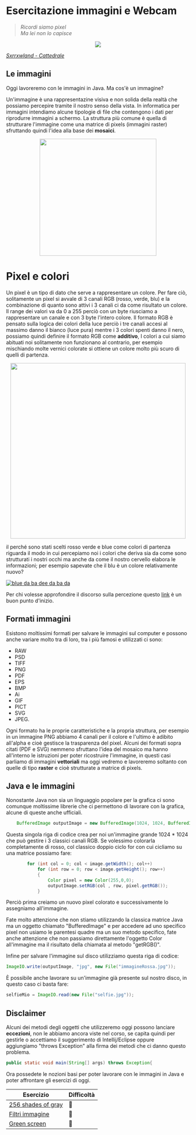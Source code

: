 # Esercitazione immagini e Webcam

>*Ricordi siamo pixel <br>
>Ma lei non lo capisce*


<p align="center">
<img src="https://images.genius.com/902be6fbe13dc1ed58acadf9166075a2.600x321x3.gif" class="center">
</p>

[*Sxrrxwland - Cattedrale*](https://www.youtube.com/watch?v=QyfvThlYDTc)

## Le immagini

Oggi lavoreremo con le immagini in Java. Ma cos'è un immagine?

Un'immagine è una rappresentazine visiva e non solida della realtà che possiamo percepire tramite il nostro senso della vista. In informatica per immagini intendiamo alcune tipologie di file che contengono i dati per riprodurre immagini a schermo. La struttura più comune è quella di strutturare l'immagine come una matrice di pixels (immagini raster) sfruttando quindi l'idea alla base dei **mosaici**.


<p align="center">
<img src="https://www.mangaforever.net/wp-content/uploads/2018/12/cave-canem.jpg" height="320" class="center">
</p>

# Pixel e colori

Un pixel è un tipo di dato che serve a rappresentare un colore. Per fare ciò, solitamente un pixel si avvale di 3 canali RGB (rosso, verde, blu) e la combinazione di quanto sono attivi i 3 canali ci da come risultato un colore. Il range dei valori va da 0 a 255 perciò con un byte riusciamo a rappresentare un canale e con 3 byte l'intero colore. Il formato RGB è pensato sulla logica dei colori della luce perciò i tre canali accesi al massimo danno il bianco (luce pura) mentre i 3 colori spenti danno il nero, possiamo quindi definire il formato RGB come **additivo**, I colori a cui siamo abituati noi solitamente non funzionano al contrario, per esempio mischiando molte vernici colorate si ottiene un colore molto più scuro di quelli di partenza.

<p align="center">
<img src="https://www.fc1492.com/wp-content/uploads/2017/02/rgb.png" height="480" class="center">
</p>

il perché sono stati scelti rosso verde e blue come colori di partenza riguarda il modo in cui percepiamo noi i colori che deriva sia da come sono strutturati i nostri occhi ma anche da come il nostro cervello elabora le informazioni; per esempio sapevate che il blu è un colore relativamente nuovo?

[![blue da ba dee da ba da](https://i.ytimg.com/vi/D1-WuBbVe2E/maxresdefault.jpg)](https://www.youtube.com/watch?v=D1-WuBbVe2E)


Per chi volesse approfondire il discorso sulla percezione questo [link](https://en.wikipedia.org/wiki/Color_vision) è un buon punto d'inizio.


## Formati immagini

Esistono moltissimi formati per salvare le immagini sul computer e possono anche variare molto tra di loro, tra i più famosi e utilizzati ci sono: 
* RAW 
* PSD
* TIFF
* PNG
* PDF
* EPS
* BMP
* Ai
* GIF
* PICT
* SVG
* JPEG.

Ogni formato ha le proprie caratteristiche e la propria struttura, per esempio in un immagine PNG abbiamo 4 canali per il colore e l'ultimo è adibito all'alpha e cioè gestisce la trasparenza del pixel. Alcuni dei formati sopra citati (PDF e SVG) nemmeno sfruttano l'idea del mosaico ma hanno all'interno le istruzioni per poter ricostruire l'immagine, in questi casi parliamo di immagini **vettoriali** ma oggi vedremo e lavoreremo soltanto con quelle di tipo **raster** e cioè strutturate a matrice di pixels.

## Java e le immagini

Nonostante Java non sia un linguaggio popolare per la grafica ci sono comunque moltissime librerie che ci permettono di lavorare con la grafica, alcune di queste anche ufficiali.


```java
    BufferedImage outputImage = new BufferedImage(1024, 1024, BufferedImage.TYPE_3BYTE_BGR);
```

Questa singola riga di codice crea per noi un'immagine grande 1024 * 1024 che può gestire i 3 classici canali RGB. Se volessimo colorarla completamente di rosso, col classico doppio ciclo for con cui cicliamo su una matrice possiamo fare:

```java
        for (int col = 0; col < image.getWidth(); col++)
            for (int row = 0; row < image.getHeight(); row++)
            {
                Color pixel = new Color(255,0,0);
                outputImage.setRGB(col , row, pixel.getRGB());
            }
```

Perciò prima creiamo un nuovo pixel colorato e successivamente lo assegniamo all'immagine.

Fate molto attenzione che non stiamo utilizzando la classica matrice Java ma un oggetto chiamato "BufferedImage" e per accedere ad uno specifico pixel non usiamo le parentesi quadre ma un suo metodo specifico, fate anche attenzione che non passiamo direttamente l'oggetto Color all'immagine ma il risultato della chiamata al metodo "getRGB()".

Infine per salvare l'immagine sul disco utilizziamo questa riga di codice:

```java
ImageIO.write(outputImage, "jpg", new File("immagineRossa.jpg"));
```

È possibile anche lavorare su un'immagine già presente sul nostro disco, in questo caso ci basta fare:

```java
selfieMio = ImageIO.read(new File("selfie.jpg"));
```

## Disclaimer

Alcuni dei metodi degli oggetti che utilizzeremo oggi possono lanciare **eccezioni**, non le abbiamo ancora viste nel corso, se capita quindi per gestirle o accettiamo il suggerimento di Intellij/Eclipse oppure  
aggiungiamo "throws Exception" alla firma dei metodi che ci danno questo problema.

```java
public static void main(String[] args) throws Exception{
```

Ora possedete le nozioni basi per poter lavorare con le immagini in Java e poter affrontare gli esercizi di oggi.






Esercizio | Difficoltà
------------ | -------------
[256 shades of gray](https://github.com/Backend-Developer-School-Tree/Corso-Java-backend-2021-01/tree/main/module_04/esercitazione%20immagini/256_shades_of_gray) | :kick_scooter:
[Filtri immagine](https://github.com/Backend-Developer-School-Tree/Corso-Java-backend-2021-01/tree/main/module_04/esercitazione%20immagini/Filtri) | :kick_scooter:
[Green screen](https://github.com/Backend-Developer-School-Tree/Corso-Java-backend-2021-01/tree/main/module_04/esercitazione%20immagini/Green_Screen) | :motor_scooter:

